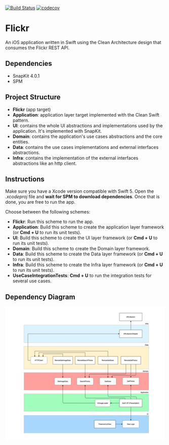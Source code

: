 [![Build Status](https://app.bitrise.io/app/5bbecc687c1ffc9f/status.svg?token=M4hB1gsIdrCoIFujgaGvDA)](https://app.bitrise.io/app/5bbecc687c1ffc9f) [![codecov](https://codecov.io/gh/matheusvds/Flickr/branch/develop/graph/badge.svg?token=N9X2X40WFE)](https://codecov.io/gh/matheusvds/Flickr)


# Flickr
An iOS application written in Swift using the Clean Architecture design that consumes the Flickr REST API.

## Dependencies
- SnapKit 4.0.1
- SPM

## Project Structure

- **Flickr** (app target)
- **Application**: application layer target implemented with the Clean Swift pattern.
- **UI**: contains the whole UI abstractions and implementations used by the application. It's implemented with SnapKit.
- **Domain**: contains the application's use cases abstractions and the core entities.
- **Data**: contains the use cases implementations and external interfaces abstractions.
- **Infra**: contains the implementation of the external interfaces abstractions like an http client.

## Instructions

Make sure you have a Xcode version compatible with Swift 5. Open the *.xcodeproj* file and **wait for SPM to download dependencies**. 
Once that is done, you are free to run the app.

Choose between the following schemes:
- **Flickr**: Run this scheme to run the app.
- **Application**: Build this scheme to create the application layer framework (or **Cmd + U** to run its unit tests).
- **UI**: Build this scheme to create the UI layer framework (or **Cmd + U** to run its unit tests).
- **Domain**: Build this scheme to create the Domain layer framework.
- **Data**: Build this scheme to create the Data layer framework (or **Cmd + U** to run its unit tests).
- **Infra**: Build this scheme to create the Infra layer framework (or **Cmd + U** to run its unit tests).
- **UseCaseIntegrationTests**: **Cmd + U** to run the integration tests for several use cases.

## Dependency Diagram

![Diagram](images/dependency-diagram.png)